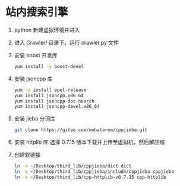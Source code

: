 # 站内搜索引擎

1. python 新建虚拟环境并进入
2. 进入 Crawler/ 目录下，运行 crawler.py 文件
3. 安装 boost 开发库
   
   ```bash
   yum install -y boost-devel
   ```
4. 安装 jsoncpp 库
   ```bash
   yum -y install epel-release
   yum install jsoncpp.x86_64
   yum install jsoncpp-doc.noarch
   yum install jsoncpp-devel.x86_64
   ```
5. 安装 jieba 分词库
   ```bash
   git clone https://gitee.com/mohatarem/cppjieba.git

   ```

6. 安装 httplib 库
   选择 0.7.15 版本下载并上传至虚拟机，然后解压缩

7. 创建软链接
   ```bash
   ln -s ~/Desktop/third_lib/cppjieba/dict dict
   ln -s ~/Desktop/third_lib/cppjieba/include/cppjieba cppjieba
   ln -s ~/Desktop/third_lib/cpp-httplib-v0.7.15 cpp-httplib
   ```